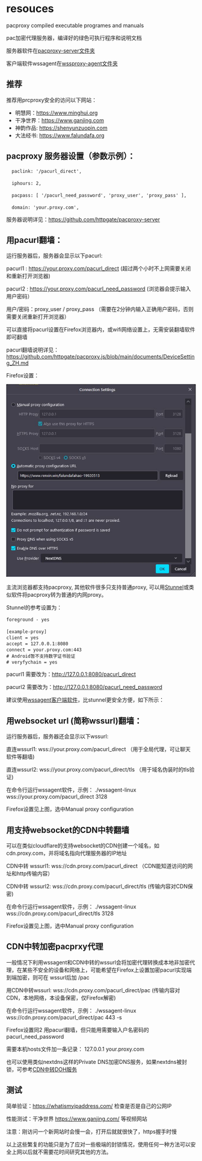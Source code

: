# resouces

pacproxy compiled executable programes and manuals

pac加密代理服务器，编译好的绿色可执行程序和说明文档

服务器软件在[pacproxy-server文件夹](pacproxy-server)

客户端软件wssagent在[wssproxy-agent文件夹](wssproxy-agent)


## 推荐

推荐用prcproxy安全的访问以下网站：
* 明慧网：https://www.minghui.org
* 干净世界：https://www.ganjing.com
* 神韵作品: https://shenyunzuopin.com
* 大法经书: https://www.falundafa.org


## pacproxy 服务器设置（参数示例）：

```
  paclink: '/pacurl_direct',

  iphours: 2,
  
  pacpass: [ '/pacurl_need_password', 'proxy_user', 'proxy_pass' ],
  
  domain: 'your.proxy.com',
```
服务器说明详见：https://github.com/httpgate/pacproxy-server


## 用pacurl翻墙：

运行服务器后，服务器会显示以下pacurl:

pacurl1 :  https://your.proxy.com/pacurl_direct         (超过两个小时不上网需要关闭和重新打开浏览器)

pacurl2 :  https://your.proxy.com/pacurl_need_password  (浏览器会提示输入用户密码）

   用户/密码：proxy_user / proxy_pass  （需要在2分钟内输入正确用户密码，否则需要关闭重新打开浏览器）


可以直接将pacurl设置在Firefox浏览器内，或wifi网络设置上，无需安装翻墙软件即可翻墙

pacurl翻墙说明详见： https://github.com/httpgate/pacproxy.js/blob/main/documents/DeviceSetting_ZH.md

Firefox设置：

![Firefox设置图](Firefox.JPG)

主流浏览器都支持pacproxy, 其他软件很多只支持普通proxy, 可以用[Stunnel](https://www.stunnel.org/)或类似软件将pacproxy转为普通的内网proxy。

Stunnel的参考设置为：

```
foreground - yes

[example-proxy]
client = yes
accept = 127.0.0.1:8080
connect = your.proxy.com:443
# Android暂不支持数字证书验证
# veryfychain = yes
```
pacurl1 需要改为：http://127.0.0.1:8080/pacurl_direct

pacurl2 需要改为：http://127.0.0.1:8080/pacurl_need_password

建议使用[wssagent客户端软件](https://github.com/httpgate/wssproxy-agent)，比stunnel更安全方便，如下所示：

## 用websocket url (简称wssurl)翻墙：

运行服务器后，服务器还会显示以下wssurl:

直连wssurl1:  wss://your.proxy.com/pacurl_direct   （用于全局代理，可让聊天软件等翻墙)

直连wssurl2:  wss://your.proxy.com/pacurl_direct/tls  （用于域名伪装时的tls验证)

在命令行运行wssagent软件，示例： ./wssagent-linux  wss://your.proxy.com/pacurl_direct  3128

Firefox设置见上图，选中Manual proxy configuration


## 用支持websocket的CDN中转翻墙

可以在类似cloudflare的支持websocket的CDN创建一个域名，如cdn.proxy.com，并将域名指向代理服务器的IP地址

CDN中转 wssurl1:   wss://cdn.proxy.com/pacurl_direct   （CDN能知道访问的网址和http传输内容）

CDN中转 wssurl2:   wss://cdn.proxy.com/pacurl_direct/tls   (传输内容对CDN保密)

在命令行运行wssagent软件，示例： ./wssagent-linux  wss://cdn.proxy.com/pacurl_direct/tls  3128

Firefox设置见上图，选中Manual proxy configuration


## CDN中转加密pacprxy代理

一般情况下利用wssagent和CDN中转的wssurl会将加密代理转换成本地非加密代理，在某些不安全的设备和网络上，可能希望在Firefox上设置加密pacurl实现端到端加密，则可在 wssurl后加 /pac

用CDN中转wssurl: wss://cdn.proxy.com/pacurl_direct/pac   (传输内容对CDN，本地网络，本设备保密，仅Firefox解密)

在命令行运行wssagent软件，示例： ./wssagent-linux  wss://cdn.proxy.com/pacurl_direct/pac  443  -s

Firefox设置同2 用pacurl翻墙，但只能用需要输入户名密码的pacurl_need_password

需要本机hosts文件加一条记录： 127.0.0.1  your.proxy.com

也可以使用类似nextdns这样的Private DNS加密DNS服务，如果nextdns被封锁，可参考[CDN中转DOH服务](https://github.com/httpgate/wssproxy-agent/blob/main/CDN_PROXY_DOH.md)

## 测试

简单验证：https://whatismyipaddress.com/   检查是否是自己的公网IP

性能测试：干净世界 https://www.ganjing.com/ 等视频网站

注意：刚访问一个新网站时会慢一会，打开后就就很快了，https握手时慢

以上这些繁复的功能只是为了应对一些极端的封锁情况，使用任何一种方法可以安全上网以后就不需要花时间研究其他的方法。
